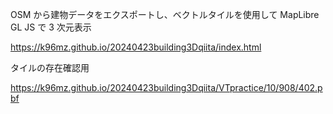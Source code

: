 OSM から建物データをエクスポートし、ベクトルタイルを使用して MapLibre GL JS で 3 次元表示

https://k96mz.github.io/20240423building3Dqiita/index.html

タイルの存在確認用

https://k96mz.github.io/20240423building3Dqiita/VTpractice/10/908/402.pbf
